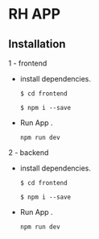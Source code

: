 # RH APP

## Installation

1 - frontend 

- install dependencies.

    ``$ cd frontend``

    ``$ npm i --save``
- Run App .

    ``npm run dev``

2 - backend 

- install dependencies.

    ``$ cd frontend``

    ``$ npm i --save``
- Run App .

    ``npm run dev``



